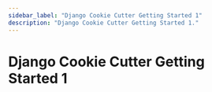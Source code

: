 ```yaml
---
sidebar_label: "Django Cookie Cutter Getting Started 1"
description: "Django Cookie Cutter Getting Started 1."
---
```


# Django Cookie Cutter Getting Started 1

